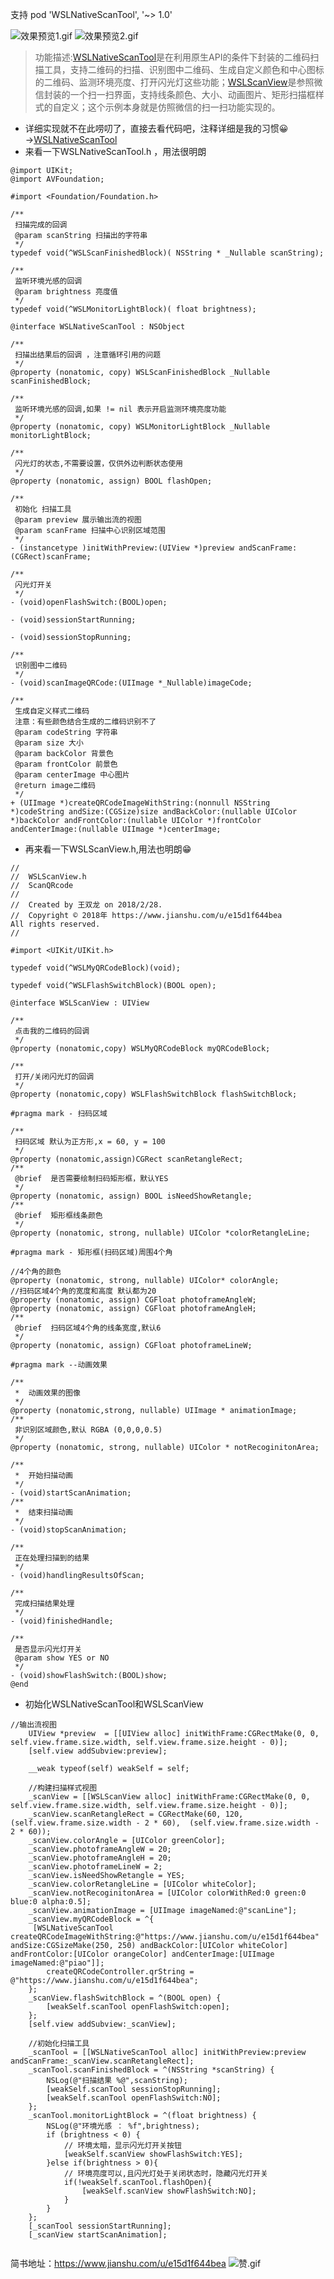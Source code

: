支持 pod 'WSLNativeScanTool', '~> 1.0' 

![效果预览1.gif](http://upload-images.jianshu.io/upload_images/1708447-6f8d911290ccafb4.gif?imageMogr2/auto-orient/strip) ![效果预览2.gif](http://upload-images.jianshu.io/upload_images/1708447-70b61f5542fc07a1.gif?imageMogr2/auto-orient/strip)

>功能描述:[WSLNativeScanTool](https://github.com/wslcmk/ScanQRcode.git)是在利用原生API的条件下封装的二维码扫描工具，支持二维码的扫描、识别图中二维码、生成自定义颜色和中心图标的二维码、监测环境亮度、打开闪光灯这些功能；[WSLScanView](https://github.com/wslcmk/ScanQRcode.git)是参照微信封装的一个扫一扫界面，支持线条颜色、大小、动画图片、矩形扫描框样式的自定义；这个示例本身就是仿照微信的扫一扫功能实现的。

* 详细实现就不在此唠叨了，直接去看代码吧，注释详细是我的习惯😀→[WSLNativeScanTool](https://github.com/wslcmk/ScanQRcode.git)
* 来看一下WSLNativeScanTool.h ，用法很明朗
```
@import UIKit;
@import AVFoundation;

#import <Foundation/Foundation.h>

/**
 扫描完成的回调
 @param scanString 扫描出的字符串
 */
typedef void(^WSLScanFinishedBlock)( NSString * _Nullable scanString);

/**
 监听环境光感的回调
 @param brightness 亮度值
 */
typedef void(^WSLMonitorLightBlock)( float brightness);

@interface WSLNativeScanTool : NSObject

/**
 扫描出结果后的回调 ，注意循环引用的问题
 */
@property (nonatomic, copy) WSLScanFinishedBlock _Nullable scanFinishedBlock;

/**
 监听环境光感的回调,如果 != nil 表示开启监测环境亮度功能
 */
@property (nonatomic, copy) WSLMonitorLightBlock _Nullable monitorLightBlock;

/**
 闪光灯的状态,不需要设置，仅供外边判断状态使用
 */
@property (nonatomic, assign) BOOL flashOpen;

/**
 初始化 扫描工具
 @param preview 展示输出流的视图
 @param scanFrame 扫描中心识别区域范围
 */
- (instancetype )initWithPreview:(UIView *)preview andScanFrame:(CGRect)scanFrame;

/**
 闪光灯开关
 */
- (void)openFlashSwitch:(BOOL)open;

- (void)sessionStartRunning;

- (void)sessionStopRunning;

/**
 识别图中二维码
 */
- (void)scanImageQRCode:(UIImage *_Nullable)imageCode;

/**
 生成自定义样式二维码
 注意：有些颜色结合生成的二维码识别不了
 @param codeString 字符串
 @param size 大小
 @param backColor 背景色
 @param frontColor 前景色
 @param centerImage 中心图片
 @return image二维码
 */
+ (UIImage *)createQRCodeImageWithString:(nonnull NSString *)codeString andSize:(CGSize)size andBackColor:(nullable UIColor *)backColor andFrontColor:(nullable UIColor *)frontColor andCenterImage:(nullable UIImage *)centerImage;

```
* 再来看一下WSLScanView.h,用法也明朗😁

```
//
//  WSLScanView.h
//  ScanQRcode
//
//  Created by 王双龙 on 2018/2/28.
//  Copyright © 2018年 https://www.jianshu.com/u/e15d1f644bea
All rights reserved.
//

#import <UIKit/UIKit.h>

typedef void(^WSLMyQRCodeBlock)(void);

typedef void(^WSLFlashSwitchBlock)(BOOL open);

@interface WSLScanView : UIView

/**
 点击我的二维码的回调
 */
@property (nonatomic,copy) WSLMyQRCodeBlock myQRCodeBlock;

/**
 打开/关闭闪光灯的回调
 */
@property (nonatomic,copy) WSLFlashSwitchBlock flashSwitchBlock;

#pragma mark - 扫码区域

/**
 扫码区域 默认为正方形,x = 60, y = 100
 */
@property (nonatomic,assign)CGRect scanRetangleRect;
/**
 @brief  是否需要绘制扫码矩形框，默认YES
 */
@property (nonatomic, assign) BOOL isNeedShowRetangle;
/**
 @brief  矩形框线条颜色
 */
@property (nonatomic, strong, nullable) UIColor *colorRetangleLine;

#pragma mark - 矩形框(扫码区域)周围4个角

//4个角的颜色
@property (nonatomic, strong, nullable) UIColor* colorAngle;
//扫码区域4个角的宽度和高度 默认都为20
@property (nonatomic, assign) CGFloat photoframeAngleW;
@property (nonatomic, assign) CGFloat photoframeAngleH;
/**
 @brief  扫码区域4个角的线条宽度,默认6
 */
@property (nonatomic, assign) CGFloat photoframeLineW;

#pragma mark --动画效果

/**
 *  动画效果的图像
 */
@property (nonatomic,strong, nullable) UIImage * animationImage;
/**
 非识别区域颜色,默认 RGBA (0,0,0,0.5)
 */
@property (nonatomic, strong, nullable) UIColor * notRecoginitonArea;

/**
 *  开始扫描动画
 */
- (void)startScanAnimation;
/**
 *  结束扫描动画
 */
- (void)stopScanAnimation;

/**
 正在处理扫描到的结果
 */
- (void)handlingResultsOfScan;

/**
 完成扫描结果处理
 */
- (void)finishedHandle;

/**
 是否显示闪光灯开关
 @param show YES or NO
 */
- (void)showFlashSwitch:(BOOL)show;
@end

```

*  初始化WSLNativeScanTool和WSLScanView

```
//输出流视图
    UIView *preview  = [[UIView alloc] initWithFrame:CGRectMake(0, 0, self.view.frame.size.width, self.view.frame.size.height - 0)];
    [self.view addSubview:preview];
    
    __weak typeof(self) weakSelf = self;
    
    //构建扫描样式视图
    _scanView = [[WSLScanView alloc] initWithFrame:CGRectMake(0, 0, self.view.frame.size.width, self.view.frame.size.height - 0)];
    _scanView.scanRetangleRect = CGRectMake(60, 120, (self.view.frame.size.width - 2 * 60),  (self.view.frame.size.width - 2 * 60));
    _scanView.colorAngle = [UIColor greenColor];
    _scanView.photoframeAngleW = 20;
    _scanView.photoframeAngleH = 20;
    _scanView.photoframeLineW = 2;
    _scanView.isNeedShowRetangle = YES;
    _scanView.colorRetangleLine = [UIColor whiteColor];
    _scanView.notRecoginitonArea = [UIColor colorWithRed:0 green:0 blue:0 alpha:0.5];
    _scanView.animationImage = [UIImage imageNamed:@"scanLine"];
    _scanView.myQRCodeBlock = ^{
     [WSLNativeScanTool createQRCodeImageWithString:@"https://www.jianshu.com/u/e15d1f644bea" andSize:CGSizeMake(250, 250) andBackColor:[UIColor whiteColor] andFrontColor:[UIColor orangeColor] andCenterImage:[UIImage imageNamed:@"piao"]];
        createQRCodeController.qrString = @"https://www.jianshu.com/u/e15d1f644bea";
    };
    _scanView.flashSwitchBlock = ^(BOOL open) {
        [weakSelf.scanTool openFlashSwitch:open];
    };
    [self.view addSubview:_scanView];
    
    //初始化扫描工具
    _scanTool = [[WSLNativeScanTool alloc] initWithPreview:preview andScanFrame:_scanView.scanRetangleRect];
    _scanTool.scanFinishedBlock = ^(NSString *scanString) {
        NSLog(@"扫描结果 %@",scanString);
        [weakSelf.scanTool sessionStopRunning];
        [weakSelf.scanTool openFlashSwitch:NO];
    };
    _scanTool.monitorLightBlock = ^(float brightness) {
        NSLog(@"环境光感 ： %f",brightness);
        if (brightness < 0) {
            // 环境太暗，显示闪光灯开关按钮
            [weakSelf.scanView showFlashSwitch:YES];
        }else if(brightness > 0){
            // 环境亮度可以,且闪光灯处于关闭状态时，隐藏闪光灯开关
            if(!weakSelf.scanTool.flashOpen){
                [weakSelf.scanView showFlashSwitch:NO];
            }
        }
    };
    [_scanTool sessionStartRunning];
    [_scanView startScanAnimation];
    
```
简书地址：https://www.jianshu.com/u/e15d1f644bea
![赞.gif](http://upload-images.jianshu.io/upload_images/1708447-ce06388c244874ce.gif?imageMogr2/auto-orient/strip%7CimageView2/2/w/1240)
